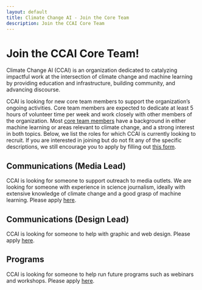 ```yaml
---
layout: default
title: Climate Change AI - Join the Core Team
description: Join the CCAI Core Team
---
```


# Join the CCAI Core Team!

Climate Change AI (CCAI) is an organization dedicated to catalyzing impactful work at the intersection of climate change and machine learning by providing education and infrastructure, building community, and advancing discourse.

CCAI is looking for new core team members to support the organization’s ongoing activities. Core team members are expected to dedicate at least 5 hours of volunteer time per week and work closely with other members of the organization. Most [core team members](https://www.climatechange.ai/about#people) have a background in either machine learning or areas relevant to climate change, and a strong interest in both topics. Below, we list the roles for which CCAI is currently looking to recruit. If you are interested in joining but do not fit any of the specific descriptions, we still encourage you to apply by filling out [this form](https://docs.google.com/forms/d/e/1FAIpQLSclFCPTOPwRBNBKWp5O-gQd5BZ1U3JHL_pl_BAd8T4DDTyDpg/viewform?usp=sf_link).

## Communications (Media Lead)

CCAI is looking for someone to support outreach to media outlets. We are looking for someone with experience in science journalism, ideally with extensive knowledge of climate change and a good grasp of machine learning. Please apply [here](https://docs.google.com/forms/d/e/1FAIpQLSclFCPTOPwRBNBKWp5O-gQd5BZ1U3JHL_pl_BAd8T4DDTyDpg/viewform?usp=sf_link).

## Communications (Design Lead)

CCAI is looking for someone to help with graphic and web design. Please apply [here](https://docs.google.com/forms/d/e/1FAIpQLSclFCPTOPwRBNBKWp5O-gQd5BZ1U3JHL_pl_BAd8T4DDTyDpg/viewform?usp=sf_link).

## Programs

CCAI is looking for someone to help run future programs such as webinars and workshops. Please apply [here](https://docs.google.com/forms/d/e/1FAIpQLSclFCPTOPwRBNBKWp5O-gQd5BZ1U3JHL_pl_BAd8T4DDTyDpg/viewform?usp=sf_link).
